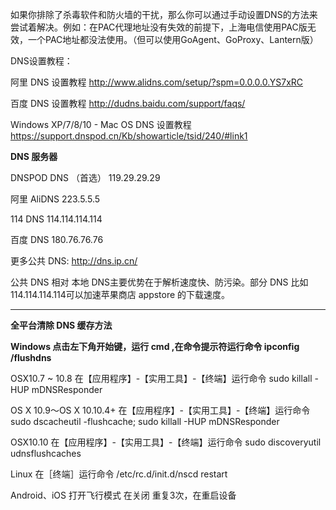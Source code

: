 如果你排除了杀毒软件和防火墙的干扰，那么你可以通过手动设置DNS的方法来尝试着解决。例如：在PAC代理地址没有失效的前提下，上海电信使用PAC版无效，一个PAC地址都没法使用。（但可以使用GoAgent、GoProxy、Lantern版）

DNS设置教程：

阿里 DNS 设置教程 http://www.alidns.com/setup/?spm=0.0.0.0.YS7xRC

百度 DNS 设置教程 http://dudns.baidu.com/support/faqs/

Windows XP/7/8/10 - Mac OS DNS 设置教程 https://support.dnspod.cn/Kb/showarticle/tsid/240/#link1  



**DNS 服务器**

DNSPOD DNS （首选）       119.29.29.29

阿里 AliDNS              223.5.5.5

114 DNS              114.114.114.114 

百度 DNS             180.76.76.76 


更多公共 DNS: http://dns.ip.cn/

公共 DNS 相对 本地 DNS主要优势在于解析速度快、防污染。部分 DNS 比如114.114.114.114可以加速苹果商店 appstore 的下载速度。

***

**全平台清除 DNS 缓存方法**

**Windows 点击左下角开始键，运行 cmd ,在命令提示符运行命令 ipconfig /flushdns**


OSX10.7 ~ 10.8 在【应用程序】-【实用工具】-【终端】运行命令 sudo killall -HUP mDNSResponder

OS X 10.9～OS X 10.10.4+ 在【应用程序】-【实用工具】-【终端】运行命令 sudo dscacheutil -flushcache; sudo killall -HUP mDNSResponder

OSX10.10 在【应用程序】-【实用工具】-【终端】运行命令 sudo discoveryutil udnsflushcaches


Linux 在［终端］运行命令 /etc/rc.d/init.d/nscd restart

Android、iOS 打开飞行模式 在关闭 重复3次，在重启设备
